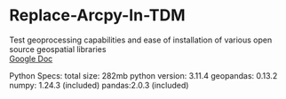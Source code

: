 # Replace-Arcpy-In-TDM
Test geoprocessing capabilities and ease of installation of various open source geospatial libraries  
[Google Doc](https://docs.google.com/document/d/16XUgkz5OroLOAmgGHT_PwiNV_CMalpZPnYkRi0-Dsyg/edit#)


Python Specs:
total size: 282mb
python version: 3.11.4
geopandas: 0.13.2
numpy: 1.24.3 (included)
pandas:2.0.3 (included)